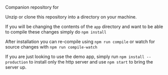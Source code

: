 Companion repository for []()

Unzip or clone this repository into a directory on your machine.

If you will be changing the contents of the `app` directory and want to be able to compile these changes simply do `npm install`

After installation you can re-compile using `npm run compile` or watch for source changes with `npm run compile-watch`

If you are just looking to use the demo app, simply run `npm install --production` to install only the http server and use `npm start` to bring the server up.
